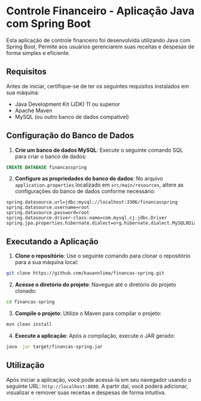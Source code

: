 # Controle Financeiro - Aplicação Java com Spring Boot

Esta aplicação de controle financeiro foi desenvolvida utilizando Java com Spring Boot. Permite aos usuários gerenciarem suas receitas e despesas de forma simples e eficiente.

## Requisitos

Antes de iniciar, certifique-se de ter os seguintes requisitos instalados em sua máquina:

- Java Development Kit (JDK) 11 ou superior
- Apache Maven
- MySQL (ou outro banco de dados compatível)

## Configuração do Banco de Dados

1. **Crie um banco de dados MySQL**: Execute o seguinte comando SQL para criar o banco de dados:

```sql
CREATE DATABASE financasspring
```

2. **Configure as propriedades do banco de dados**: No arquivo `application.properties` localizado em `src/main/resources`, altere as configurações do banco de dados conforme necessário:

```properties
spring.datasource.url=jdbc:mysql://localhost:3306/financasspring
spring.datasource.username=root
spring.datasource.password=root
spring.datasource.driver-class-name=com.mysql.cj.jdbc.Driver
spring.jpa.properties.hibernate.dialect=org.hibernate.dialect.MySQL8Dialect
```

## Executando a Aplicação

1. **Clone o repositório**: Use o seguinte comando para clonar o repositório para a sua máquina local:

```bash
git clone https://github.com/kauannlima/financas-spring.git
```

2. **Acesse o diretório do projeto**: Navegue até o diretório do projeto clonado:

```bash
cd financas-spring
```

3. **Compile o projeto**: Utilize o Maven para compilar o projeto:

```bash
mvn clean install
```

4. **Execute a aplicação**: Após a compilação, execute o JAR gerado:

```bash
java -jar target/financas-spring.jar
```

## Utilização

Após iniciar a aplicação, você pode acessá-la em seu navegador usando o seguinte URL: `http://localhost:8080`. A partir daí, você poderá adicionar, visualizar e remover suas receitas e despesas de forma intuitiva.
